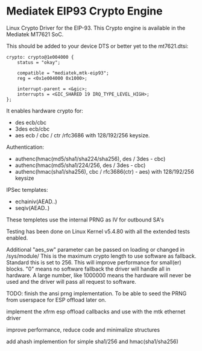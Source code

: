 # Mediatek EIP93 Crypto Engine

Linux Crypto Driver for the EIP-93. This Crypto engine is
available in the Mediatek MT7621 SoC.

This should be added to your device DTS or better yet to the mt7621.dtsi:

	crypto: crypto@1e004000 {
		status = "okay";

		compatible = "mediatek,mtk-eip93";
		reg = <0x1e004000 0x1000>;

		interrupt-parent = <&gic>;
		interrupts = <GIC_SHARED 19 IRQ_TYPE_LEVEL_HIGH>;
	};

It enables hardware crypto for:
* des ecb/cbc
* 3des ecb/cbc
* aes ecb / cbc / ctr /rfc3686 with 128/192/256 keysize.


Authentication:
* authenc(hmac(md5/sha1/sha224/sha256), des / 3des - cbc)
* authenc(hmac(md5/sha1/224/256, des / 3des - cbc)
* authenc(hmac(sha1/sha256), cbc / rfc3686(ctr) - aes) with 128/192/256 keysize

IPSec templates:
* echainiv(AEAD..)
* seqiv(AEAD..)

These templetes use the internal PRNG as IV for outbound SA's

Testing has been done on Linux Kernel v5.4.80 with all the extended tests enabled.

Additional "aes_sw" parameter can be passed on loading or changed in /sys/module/
This is the maximum crypto length to use software as fallback. Standard this is set to 256.
This will improve performance for small(er) blocks. "0" means no software fallback
the driver will handle all in hardware. A large number, like 1000000 means the 
hardware will never be used and the driver will pass all request to software.

TODO:
finish the ansi prng implementation. To be able to seed the PRNG from userspace
for ESP offload later on.

implement the xfrm esp offload callbacks and use with the mtk ethernet driver

improve performance, reduce code and minimalize structures

add ahash implemention for simple sha1/256 and hmac(sha1/sha256)

